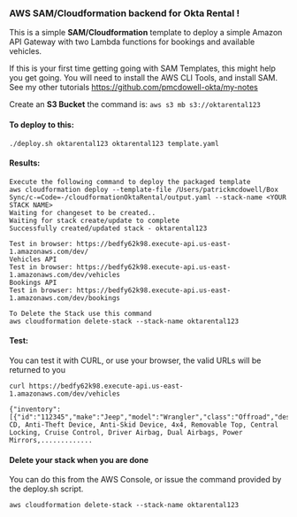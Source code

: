 ### AWS SAM/Cloudformation backend for Okta Rental !

This is a simple **SAM/Cloudformation** template to deploy a simple Amazon API Gateway with two
Lambda functions for bookings and available vehicles.

If this is your first time getting going with SAM Templates, this might help you get going.
You will need to install the AWS CLI Tools, and install SAM. See my other tutorials https://github.com/pmcdowell-okta/my-notes

Create an **S3 Bucket** the command is: `aws s3 mb s3://oktarental123`

#### To deploy to this:

`./deploy.sh oktarental123 oktarental123 template.yaml`

#### Results:
``` 
Execute the following command to deploy the packaged template
aws cloudformation deploy --template-file /Users/patrickmcdowell/Box Sync/c-=Code=-/cloudformationOktaRental/output.yaml --stack-name <YOUR STACK NAME>
Waiting for changeset to be created..
Waiting for stack create/update to complete
Successfully created/updated stack - oktarental123

Test in browser: https://bedfy62k98.execute-api.us-east-1.amazonaws.com/dev/
Vehicles API
Test in browser: https://bedfy62k98.execute-api.us-east-1.amazonaws.com/dev/vehicles
Bookings API
Test in browser: https://bedfy62k98.execute-api.us-east-1.amazonaws.com/dev/bookings

To Delete the Stack use this command
aws cloudformation delete-stack --stack-name oktarental123
```

#### Test:

You can test it with CURL, or use your browser, the valid URLs will be returned to you

``` 
curl https://bedfy62k98.execute-api.us-east-1.amazonaws.com/dev/vehicles

{"inventory":[{"id":"112345","make":"Jeep","model":"Wrangler","class":"Offroad","desc":"Radio, CD, Anti-Theft Device, Anti-Skid Device, 4x4, Removable Top, Central Locking, Cruise Control, Driver Airbag, Dual Airbags, Power Mirrors,............. 
```

#### Delete your stack when you are done

You can do this from the AWS Console, or issue the command provided by the deploy.sh script.

`aws cloudformation delete-stack --stack-name oktarental123
`


